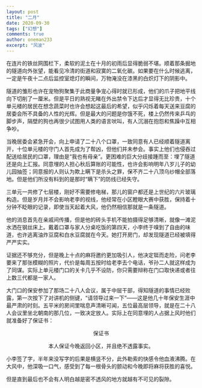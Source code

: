 ```yaml
---
layout: post
title: "二月"
date: 2020-09-30
tags: ["幻想"]
comments: true
author: oneman233
excerpt: "风波"
---
```


在连片的铁丝网围栏下，柔软的泥土在十月的初雨后显得脆弱不堪。顺着那条掘地的隧道向外张望，能看见冷清的街道和寂寞的二氧化碳。如果要在什么时候逃离，一定是午夜十二点后监控室熄灯的瞬间，万物淹没在漆黑的白炽灯下的阴影中。

隧道的雏形也许在宠物狗聚集于此商量争宠心得时就已形成，他们的爪子把地平线向下切削了一厘米。但是平日的熟视无睹在外出禁令下达后才显得无比珍贵，十个单元楼的居民在想念蔬菜时也许会想起这最后的希望，似乎闪烁着每天送来豆腐的居委会所不具备的人性的光辉。但是最大的问题是你饿不死，楼上仍然传来乒乓的脚步声，隔壁的狗也再很少试图用人类的语言吠叫，有人沉溺在抱怨和焦躁中互相争吵。

当晚居委会紧急开会，向上申请了二十八个口罩，一致同意有人已经顺着隧道离开，十位单元楼的守门人首先成为了帮凶，但他们并未参会。事实上他们也侵吞过配送给居民的口罩，理由是“我也有母亲”。更困难的巨大分歧接踵而至：埋了隧道还是向上汇报。同意埋的人担心秋后算账的可能性，也许会影响明年八岁儿子的幼儿园抽签；同意报的人则认为欺上瞒下是杀头之罪，保不齐二十八顶乌纱帽全部落地。但是他们所没有料到的是那时“瞒下”的防线已经失守。

三单元一共修了七层楼，刚好不需要修电梯，那儿的窗户都还是上世纪的六片玻璃构造。但是岁月并不会影响老李的视线，他经常在小区瞪眼大赛中获胜，保持着十分钟不眨眼的记录，即使当天起着大风，他仍然相信那就是一条隧道。

他的消息首先在亲戚间传播，但是他的砖头手机不能拍摄得足够清晰，就像一滩泥水洒在钢丝床上。戴着口罩与家人分桌吃饭的第四天，小李终于嗅到了自由的味道，也许逃离油炸豆腐和白水豆腐就在今天。她打开房门，却发现隧道已经被填得严严实实。

证据还不够充分，但是晚上十点的麻将邀约更加吸引人，他决定铤而走险，问老李要来了那张模糊的照片，代价是每周五按时给老李去个电话，爷孙二人就这样成为了同谋。实际上单元楼门口的关卡几乎不设防，你只需要辩称在门口取快递或者往上数三代都是一家人。

大门口的保安参加了那场二十八人会议，属于中层干部，得知隧道的事情已经败露，第一次按下了对讲机的侧键，“请领导过来一下”——这是他几十年保安生涯中最严肃的时刻。五平米的房间里喘息声清晰可闻，五位最高层领导，就是在二十八人会议里坐北朝南的那几位，一致决定放人。实际上在同意埋的人占据上风时他们就准备好了保证书：

<div align="center">
保证书

本人保证今晚返回小区，并且绝不透露事实。
</div>

小李签了字，半年来没写字的后果是横竖不分，此外勒索的快感令他血液沸腾。在大风中，他深吸一口气，感受到了每一根骨头的颤动和今晚即将麻将获胜的喜悦。

但是直到最后也不会有人明白越是密不透风的地方就越有不可见的裂隙。
